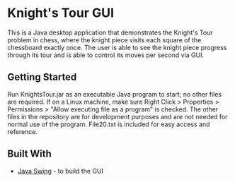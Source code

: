 # Knight's Tour GUI

This is a Java desktop application that demonstrates the Knight's Tour problem in chess, where the knight piece visits each square of the chessboard exactly once. The user is able to see the knight piece progress through its tour and is able to control its moves per second via GUI.

## Getting Started

Run KnightsTour.jar as an executable Java program to start; no other files are required. If on a Linux machine, make sure Right Click > Properties > Permissions > "Allow executing file as a program" is checked. The other files in the repository are for development purposes and are not needed for normal use of the program. File20.txt is included for easy access and reference.

## Built With

* [Java Swing](https://docs.oracle.com/javase/8/docs/technotes/guides/swing/) - to build the GUI
